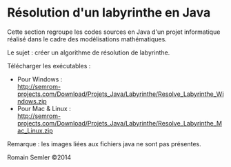 Résolution d'un labyrinthe en Java
==================================

Cette section regroupe les codes sources en Java d'un projet informatique réalisé dans le cadre des modélisations mathématiques.

Le sujet : créer un algorithme de résolution de labyrinthe.

Télécharger les exécutables :
  - Pour Windows :      
    http://semrom-projects.com/Download/Projets_Java/Labyrinthe/Resolve_Labyrinthe_Windows.zip
  - Pour Mac & Linux :  
    http://semrom-projects.com/Download/Projets_Java/Labyrinthe/Resolve_Labyrinthe_Mac_Linux.zip
  
Remarque : les images liées aux fichiers java ne sont pas présentes.

Romain Semler ©2014
